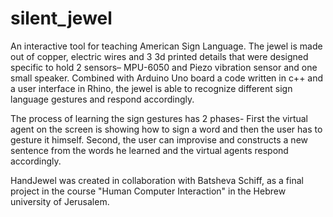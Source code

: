# silent_jewel

An interactive tool for teaching American Sign Language.
The jewel is made out of copper, electric wires and 3 3d printed details that were designed specific to hold 2 sensors–
MPU-6050 and Piezo vibration sensor and one small speaker.
Combined with Arduino Uno board a code written in c++ and a user interface in Rhino,
the jewel is able to recognize different sign language gestures and respond accordingly.

The process of learning the sign gestures has 2 phases- 
First the virtual agent on the screen is showing how to sign a word and then the user has to gesture it himself.
Second, the user can improvise and constructs a new sentence from the words he learned and the virtual agents respond accordingly.

HandJewel was created in collaboration with Batsheva Schiff,
as a final project in the course "Human Computer Interaction" in the Hebrew university of Jerusalem.   
